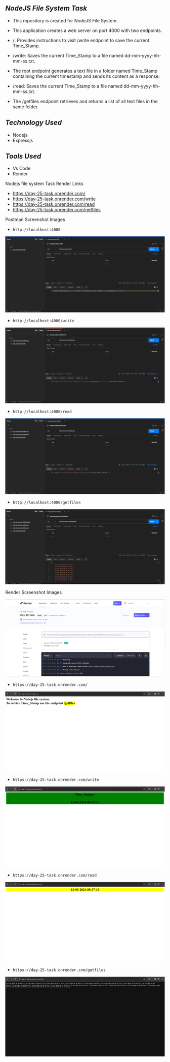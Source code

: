 
## **_NodeJS File System Task_**

+ This repository is created for NodeJS File System.

+ This application creates a web server on port 4000 with two endpoints.

+ /: Provides instructions to visit /write endpoint to save the current Time_Stamp.

+ /write: Saves the current Time_Stamp to a file named dd-mm-yyyy-hh-mm-ss.txt.

+ The root endpoint generates a text file in a folder named Time_Stamp containing the current timestamp and sends its content as a response.
 
+ /read: Saves the current Time_Stamp to a file named dd-mm-yyyy-hh-mm-ss.txt.

+ The /getfiles endpoint retrieves and returns a list of all text files in the same folder.

## **_Technology Used_**

+ Nodejs
+ Expressjs

## **_Tools Used_**

+ Vs Code
+ Render

Nodejs file system Task Render Links

+ https://day-25-task.onrender.com/
+ https://day-25-task.onrender.com/write
+ https://day-25-task.onrender.com/read
+ https://day-25-task.onrender.com/getfiles


Postman Screenshot Images

+ `http://localhost:4000`
  
![/](<Postman Images/localhost 4000.png>)

+ `http://localhost:4000/write `

![/Write](<Postman Images/Write.png>)

+ `http://localhost:4000/read`

![/Read](<Postman Images/Read.png>)

+ `http://localhost:4000/getfiles`

![/getfiles](<Postman Images/getfiles.png>)

Render Screenshot Images

![Render Live](<Render Images/Render live.png>)

+ `https://day-25-task.onrender.com/`

![Render](<Render Images/Render.png>)

+ `https://day-25-task.onrender.com/write`

![Render write](<Render Images/Render Write.png>)

+ `https://day-25-task.onrender.com/read`

![Render read](<Render Images/Render Read.png>)

+ `https://day-25-task.onrender.com/getfiles`

![Render getfiles](<Render Images/Render getfiles.png>)



